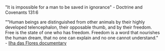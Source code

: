 "It is impossible for a man to be saved in ignorance" - Doctrine and Covenants 131:6

""Human beings are distinguished from other animals by their highly developed telencephalon, their opposable thumb, and by their freedom. Free is the state of one who has freedom. Freedom is a word that nourishes the human dream, that no one can explain and no one cannot understand." - [Ilha das Flores documentary](https://www.youtube.com/watch?v=jO8xT5q4ahE)
